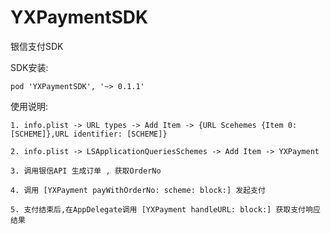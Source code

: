 # YXPaymentSDK
银信支付SDK

SDK安装:

    pod 'YXPaymentSDK', '~> 0.1.1'


使用说明:
	
	1. info.plist -> URL types -> Add Item -> {URL Scehemes {Item 0: [SCHEME]},URL identifier: [SCHEME]}

	2. info.plist -> LSApplicationQueriesSchemes -> Add Item -> YXPayment

	3. 调用银信API 生成订单 , 获取OrderNo

	4. 调用 [YXPayment payWithOrderNo: scheme: block:] 发起支付

	5. 支付结束后,在AppDelegate调用 [YXPayment handleURL: block:] 获取支付响应结果